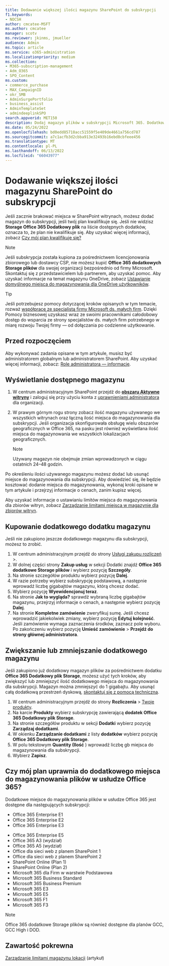 ```yaml
---
title: Dodawanie większej ilości magazynu SharePoint do subskrypcji
f1.keywords:
- NOCSH
author: cmcatee-MSFT
ms.author: cmcatee
manager: scotv
ms.reviewer: jkinms, jmueller
audience: Admin
ms.topic: article
ms.service: o365-administration
ms.localizationpriority: medium
ms.collection:
- M365-subscription-management
- Adm_O365
- SPO_Content
ms.custom:
- commerce_purchase
- MAX_CampaignID
- okr_SMB
- AdminSurgePortfolio
- business_assist
- AdminTemplateSet
- admindeeplinkSPO
search.appverid: MET150
description: Dodaj magazyn plików w subskrypcji Microsoft 365. Dodatkowy magazyn plików umożliwia przechowywanie większej ilości zawartości w SharePoint.
ms.date: 05/24/2022
ms.openlocfilehash: bd0edd85718acc51559f5e409de4661a756cd787
ms.sourcegitcommit: a7c1acfb3d2cbba913e32493b16ebd8cbfeee456
ms.translationtype: MT
ms.contentlocale: pl-PL
ms.lasthandoff: 06/13/2022
ms.locfileid: "66043977"
---
```

# <a name="add-more-sharepoint-storage-to-your-subscription"></a>Dodawanie większej ilości magazynu SharePoint do subskrypcji

Jeśli zacznie brakować miejsca w SharePoint witrynach, możesz dodać magazyn do subskrypcji, jeśli twój plan kwalifikuje się. Jeśli nie widzisz **Storage Office 365 Dodatkowy plik** na liście dostępnych dodatków, oznacza to, że plan nie kwalifikuje się. Aby uzyskać więcej informacji, zobacz [Czy mój plan kwalifikuje się?](#is-my-plan-eligible-for-office-365-extra-file-storage)

> [!NOTE]
> Jeśli subskrypcja została kupiona za pośrednictwem licencjonowania zbiorowego lub dostawcy CSP, nie możesz kupić **Office 365 dodatkowych Storage plików** dla swojej organizacji bezpośrednio od firmy Microsoft. Skontaktuj się z przedstawicielem lub partnerem, aby uzyskać pomoc.
> Aby uzyskać informacje na temat magazynu OneDrive, zobacz [Ustawianie domyślnego miejsca do magazynowania dla OneDrive użytkowników](/onedrive/set-default-storage-space).

> [!TIP]
> Jeśli potrzebujesz pomocy dotyczącej kroków opisanych w tym temacie, rozważ [współpracę ze specjalistą firmy Microsoft ds. małych firm](https://go.microsoft.com/fwlink/?linkid=2186871). Dzięki Pomocy biznesowej uzyskasz wraz ze swoimi pracownikami całodobowy dostęp do wsparcia ze strony specjalistów ds. małych firm potrzebnego w miarę rozwoju Twojej firmy — od dołączania po codzienne użytkowanie.

## <a name="before-you-begin"></a>Przed rozpoczęciem

Aby wykonywać zadania opisane w tym artykule, musisz być administratorem globalnym lub administratorem SharePoint. Aby uzyskać więcej informacji, zobacz: [Role administratora — informacje](../admin/add-users/about-admin-roles.md).

## <a name="view-available-storage"></a>Wyświetlanie dostępnego magazynu

1. W centrum administracyjnym SharePoint przejdź do <a href="https://go.microsoft.com/fwlink/?linkid=2185220" target="_blank">**obszaru Aktywne witryny**</a> i zaloguj się przy użyciu konta z [uprawnieniami administratora](/sharepoint/sharepoint-admin-role) dla organizacji.

2. W prawym górnym rogu strony zobacz ilość magazynu używanego we wszystkich witrynach oraz łączną ilość miejsca do magazynowania dla subskrypcji. Jeśli organizacja skonfigurowała obsługę wielu obszarów geograficznych w Office 365, na pasku jest również wyświetlana ilość miejsca do magazynowania we wszystkich lokalizacjach geograficznych.

   > [!NOTE]
   > Używany magazyn nie obejmuje zmian wprowadzonych w ciągu ostatnich 24–48 godzin.

Po określeniu ilości używanego magazynu możesz dodać lub usunąć miejsce do magazynowania dla subskrypcji. Aby dowiedzieć się, ile będzie kosztować dodanie miejsca do magazynowania, wykonaj kroki opisane w tym artykule i przejrzyj informacje o cenach, zanim kupisz więcej.
  
Aby uzyskać informacje o ustawianiu limitów miejsca do magazynowania dla zbiorów witryn, zobacz [Zarządzanie limitami miejsca w magazynie dla zbiorów witryn](/sharepoint/manage-site-collection-storage-limits).
  
## <a name="buy-the-extra-storage-add-on"></a>Kupowanie dodatkowego dodatku magazynu

Jeśli nie zakupiono jeszcze dodatkowego magazynu dla subskrypcji, możesz to zrobić.

1. W centrum administracyjnym przejdź do strony <a href="https://go.microsoft.com/fwlink/p/?linkid=868433" target="_blank">Usługi zakupu rozliczeń</a>  \>.
2. W dolnej części strony **Zakup usług** w sekcji Dodatki znajdź **Office 365 dodatkowe Storage plików** i wybierz pozycję **Szczegóły**.
3. Na stronie szczegółów produktu wybierz pozycję **Dalej**.
4. W razie potrzeby wybierz subskrypcję podstawową, a następnie wprowadź liczbę gigabajtów magazynu, którą chcesz dodać.
5. Wybierz pozycję **Wyewidencjonuj teraz**.
6. Na stronie **Jak to wygląda?** sprawdź wybraną liczbę gigabajtów magazynu, przejrzyj informacje o cenach, a następnie wybierz pozycję **Dalej**.
7. Na stronie **Kompletne zamówienie** zweryfikuj sumę. Jeśli chcesz wprowadzić jakiekolwiek zmiany, wybierz pozycję **Edytuj kolejność**. Jeśli zamówienie wymaga zaznaczenia środków, zaznacz pole wyboru. Po zakończeniu wybierz pozycję **Umieść zamówienie** \> **Przejdź do strony głównej administratora**.

## <a name="increase-or-decrease-your-extra-storage"></a>Zwiększanie lub zmniejszanie dodatkowego magazynu

Jeśli zakupiono już dodatkowy magazyn plików za pośrednictwem dodatku **Office 365 Dodatkowy plik Storage**, możesz użyć tych kroków, aby zwiększyć lub zmniejszyć ilość dodatkowego miejsca do magazynowania dla subskrypcji. Magazyn można zmniejszyć do 1 gigabajtu. Aby usunąć całą dodatkową przestrzeń dyskową, [skontaktuj się z pomocą techniczną](../admin/get-help-support.md).

1. W centrum administracyjnym przejdź do strony **Rozliczenia** \> <a href="https://go.microsoft.com/fwlink/p/?linkid=842054" target="_blank">Twoje produkty</a>.
2. Na karcie **Produkty** wybierz subskrypcję zawierającą **dodatek Office 365 Dodatkowy plik Storage**.
3. Na stronie szczegółów produktu w sekcji **Dodatki** wybierz pozycję **Zarządzaj dodatkami**.
4. W okienku **Zarządzanie dodatkami** z listy **dodatków** wybierz pozycję **Office 365 Dodatkowy plik Storage**.
5. W polu tekstowym **Quantity (Ilość** ) wprowadź liczbę gb miejsca do magazynowania dla subskrypcji.
6. Wybierz **Zapisz**.

## <a name="is-my-plan-eligible-for-office-365-extra-file-storage"></a>Czy mój plan uprawnia do dodatkowego miejsca do magazynowania plików w usłudze Office 365?

Dodatkowe miejsce do magazynowania plików w usłudze Office 365 jest dostępne dla następujących subskrypcji:
  
- Office 365 Enterprise E1
- Office 365 Enterprise E2
- Office 365 Enterprise E3
<!-- Office 365 Enterprise E4 -->
- Office 365 Enterprise E5
- Office 365 A3 (wydział)
- Office 365 A5 (wydział)
- Office dla sieci web z planem SharePoint 1
- Office dla sieci web z planem SharePoint 2
- SharePoint Online (Plan 1)
- SharePoint Online (Plan 2)
- Microsoft 365 dla Firm w warstwie Podstawowa
- Microsoft 365 Business Standard
- Microsoft 365 Business Premium
- Microsoft 365 E3
- Microsoft 365 E5
- Microsoft 365 F1
- Microsoft 365 F3

> [!NOTE]
> Office 365 dodatkowe Storage plików są również dostępne dla planów GCC, GCC High i DOD.

## <a name="related-content"></a>Zawartość pokrewna

[Zarządzanie limitami magazynu lokacji](/sharepoint/manage-site-collection-storage-limits) (artykuł)
